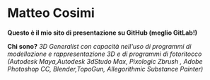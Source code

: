 # Matteo Cosimi
__**Questo è il mio sito di presentazione su GitHub (meglio GitLab!)**__



**Chi sono?**
_3D Generalist con capacità nell'uso di programmi di modellazione e rappresentazione 3D e di programmi di fotoritocco (Autodesk Maya,Autodesk 3dStudo Max, Pixologic Zbrush , Adobe Photoshop CC, Blender,TopoGun, Allegorithmic Substance Painter)_

